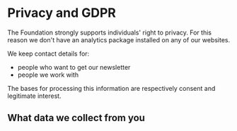 # Privacy and GDPR

The Foundation strongly supports individuals' right to privacy. For this reason we don't have an analytics package installed on any of our websites.

We keep contact details for:

* people who want to get our newsletter
* people we work with

The bases for processing this information are respectively consent and legitimate interest.

## What data we collect from you

##